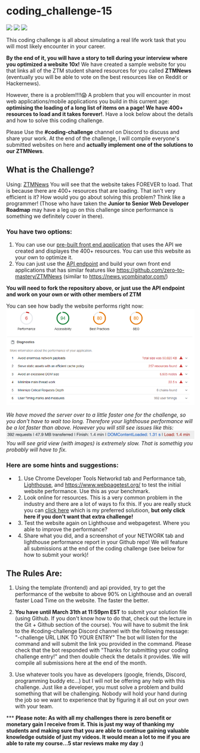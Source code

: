 # coding_challenge-15
![](https://img.shields.io/badge/Difficulty:%20%20%20-%20%20%20NOVICE-orange.svg?style=for-the-badge)
![](https://img.shields.io/badge/Powered%20by:%20%20%20-%20%20%20Javascript-yellow.svg?style=for-the-badge&logo=JAVASCRIPT)
![](https://img.shields.io/badge/Working%20With:%20%20%20-%20%20%20API's-pink.svg?style=for-the-badge)

This coding challenge is all about simulating a real life work task that you will most likely encounter in your career.

**By the end of it, you will have a story to tell during your interview where you optimized a website 10x!** We have created a sample website for you that links all of the ZTM student shared resources for you called **ZTMNews** (eventually you will be able to vote on the best resources like on Reddit or Hackernews).

However, there is a problem!!!!😱 A problem that you will encounter in most web applications/mobile applications you build in this current age: **optimising the loading of a long list of items on a page! We have 400+ resources to load and it takes forever!**. Have a look below about the details and how to solve this coding challenge.

Please Use the **#coding-challenge** channel on Discord to discuss and share your work. At the end of the challenge, I will compile everyone's submitted websites on here and **actually implement one of the solutions to our ZTMNews**.

## What is the Challenge?
Using: [ZTMNews](https://zero-to-mastery.github.io/ZTMNews/) You will see that the website takes FOREVER to load. That is because there are 400+ resources that are loading. That isn't very efficient is it? How would you go about solving this problem? Think like a programmer! (Those who have taken the **Junior to Senior Web Developer Roadmap** may have a leg up on this challenge since performance is something we definitely cover in there).

### You have two options:
1. You can use our [pre-built front end application](https://github.com/zero-to-mastery/ZTMNews) that uses the API we created and displayes the 400+ resources. You can use this website as your own to optimize it.
2. You can just use the [API endpoint](http://162.243.169.202:3000/api/resources) and build your own front end applications that has similar features like https://github.com/zero-to-mastery/ZTMNews (similar to https://news.ycombinator.com/)

**You will need to fork the repository above, or just use the API endpoint and work on your own or with other members of ZTM**

You can see how badly the website performs right now:
![](./Lighthouse-Report.png)




*We have moved the server over to a little faster one for the challenge, so you don't have to wait too long. Therefore your lighthouse performance will be a lot faster than above. However you will still see issues like this:*
![](./badbadbad.png)
*You will see grid view (with images) is extremely slow. That is somethig you probably will have to fix.*

### Here are some hints and suggestions:

- 1. Use Chrome Developer Tools Networkd tab and Performance tab, [Lighthouse](https://developers.google.com/web/tools/lighthouse/), and https://www.webpagetest.org/ to test the initial website performance. Use this as your benchmark.
- 2. Look online for resources. This is a very common problem in the industry and there are a lot of ways to fix this. If you are really stuck you can [click here](https://github.com/bvaughn/react-window) which is my preferred solutioon, **but only click here if you don't want that extra challenge!**
- 3. Test the website again on Lighthouse and webpagetest. Where you able to improve the performance?
- 4. Share what you did, and a screenshot of your NETWORK tab and lighthouse performance report in your Github repo! We will feature all submissions at the end of the coding challenge (see below for how to submit your work)!

## The Rules Are:

1. Using the template (frontend) and api provided, try to get the performance of the website to above 90% on Lighthouse and an overall faster Load Time on the website. The faster the better.

2. **You have until March 31th at 11:59pm EST** to submit your solution file (using Github. If you don't know how to do that, check out the lecture in the Git + Github section of the course). You will have to submit the link to the #coding-challenge Discord channel with the following message: "-challenge URL LINK TO YOUR ENTRY"
The bot will listen for the command and will submit the link you provided in the command. Please check that the bot responded with "Thanks for submitting your coding challenge entry!" and then double check the details it provides. We will compile all submissions here at the end of the month.

3. Use whatever tools you have as developers (google, friends, Discord, programming buddy etc...) but I will not be offering any help with this challenge. Just like a developer, you must solve a problem and build something that will be challenging. Nobody will hold your hand during the job so we want to experience that by figuring it all out on your own with your team.

*** **Please note: As with all my challenges there is zero benefit or monetary gain I receive from it. This is just my way of thanking my students and making sure that you are able to continue gaining valuable knowledge outside of just my videos. It would mean a lot to me if you are able to rate my course...5 star reviews make my day :)**
